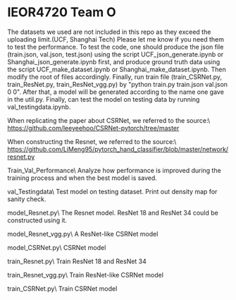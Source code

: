# IEOR4720 Team O
The datasets we used are not included in this repo as they exceed the uploading limit.(UCF, Shanghai Tech) Please let me know if you need them to test the performance. To test the code, one should produce the json file (train.json, val.json, test.json) using the script UCF_json_generate.ipynb or Shanghai_json_generate.ipynb first, and produce ground truth data using the script UCF_make_dataset.ipynb or Shanghai_make_dataset.ipynb. Then modify the root of files accordingly. Finally, run train file (train_CSRNet.py, train_ResNet.py, train_ResNet_vgg.py) by "python train.py train.json val.json 0 0". After that, a model will be generated according to the name one gave in the util.py. Finally, can test the model on testing data by running val_testingdata.ipynb.

When replicating the paper about CSRNet, we referred to the source:\\
https://github.com/leeyeehoo/CSRNet-pytorch/tree/master

When constructing the Resnet, we referred to the source:\\
https://github.com/LiMeng95/pytorch_hand_classifier/blob/master/network/resnet.py


Train_Val_Performance\\
Analyze how performance is improved during the training process and when the best model is saved.

val_Testingdata\\
Test model on testing dataset. Print out density map for sanity check. 

model_Resnet.py\\
The Resnet model. ResNet 18 and ResNet 34 could be constructed using it. 

model_Resnet_vgg.py\\
A ResNet-like CSRNet model

model_CSRNet.py\\
CSRNet model

train_Resnet.py\\
Train ResNet 18 and ResNet 34 

train_Resnet_vgg.py\\
Train ResNet-like CSRNet model

train_CSRNet.py\\
Train CSRNet model
